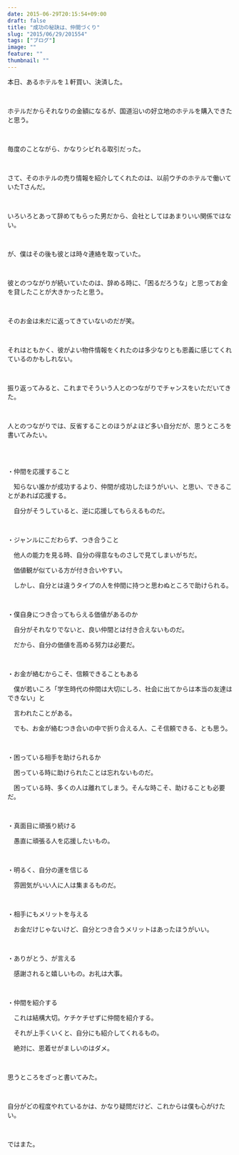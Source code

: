 ```yaml
---
date: 2015-06-29T20:15:54+09:00
draft: false
title: "成功の秘訣は、仲間づくり"
slug: "2015/06/29/201554"
tags: ["ブログ"]
image: ""
feature: ""
thumbnail: ""
---
```

<p>本日、あるホテルを１軒買い、決済した。</p><br/><p>ホテルだからそれなりの金額になるが、国道沿いの好立地のホテルを購入できたと思う。</p><br/><p>毎度のことながら、かなりシビれる取引だった。</p><br/><p>さて、そのホテルの売り情報を紹介してくれたのは、以前ウチのホテルで働いていたTさんだ。</p><br/><p>いろいろとあって辞めてもらった男だから、会社としてはあまりいい関係ではない。</p><br/><p>が、僕はその後も彼とは時々連絡を取っていた。</p><br/><p>彼とのつながりが続いていたのは、辞める時に、「困るだろうな」と思ってお金を貸したことが大きかったと思う。</p><br/><p>そのお金は未だに返ってきていないのだが笑。</p><br/><p>それはともかく、彼がよい物件情報をくれたのは多少なりとも恩義に感じてくれているのかもしれない。</p><br/><p>振り返ってみると、これまでそういう人とのつながりでチャンスをいただいてきた。</p><br/><p>人とのつながりでは、反省することのほうがよほど多い自分だが、思うところを書いてみたい。</p><br/><br/><p>・仲間を応援すること</p><p>　知らない誰かが成功するより、仲間が成功したほうがいい、と思い、できることがあれば応援する。</p><p>　自分がそうしていると、逆に応援してもらえるものだ。</p><br/><p>・ジャンルにこだわらず、つき合うこと</p><p>　他人の能力を見る時、自分の得意なものさしで見てしまいがちだ。</p><p>　価値観が似ている方が付き合いやすい。</p><p>　しかし、自分とは違うタイプの人を仲間に持つと思わぬところで助けられる。</p><br/><p>・僕自身につき合ってもらえる価値があるのか</p><p>　自分がそれなりでないと、良い仲間とは付き合えないものだ。</p><p>　だから、自分の価値を高める努力は必要だ。</p><br/><p>・お金が絡むからこそ、信頼できることもある</p><p>　僕が若いころ「学生時代の仲間は大切にしろ、社会に出てからは本当の友達はできない」と</p><p>　言われたことがある。</p><p>　でも、お金が絡むつき合いの中で折り合える人、こそ信頼できる、とも思う。</p><br/><p>・困っている相手を助けられるか</p><p>　困っている時に助けられたことは忘れないものだ。</p><p>　困っている時、多くの人は離れてしまう。そんな時こそ、助けることも必要だ。</p><br/><p>・真面目に頑張り続ける</p><p>　愚直に頑張る人を応援したいもの。</p><br/><p>・明るく、自分の運を信じる</p><p>　雰囲気がいい人に人は集まるものだ。</p><br/><p>・相手にもメリットを与える</p><p>　お金だけじゃないけど、自分とつき合うメリットはあったほうがいい。</p><br/><p>・ありがとう、が言える</p><p>　感謝されると嬉しいもの。お礼は大事。</p><br/><p>・仲間を紹介する</p><p>　これは結構大切。ケチケチせずに仲間を紹介する。</p><p>　それが上手くいくと、自分にも紹介してくれるもの。</p><p>　絶対に、恩着せがましいのはダメ。</p><br/><p>思うところをざっと書いてみた。</p><br/><p>自分がどの程度やれているかは、かなり疑問だけど、これからは僕も心がけたい。</p><br/><p>ではまた。</p><br/><br/><br/><br/><br/><br/><br/>

